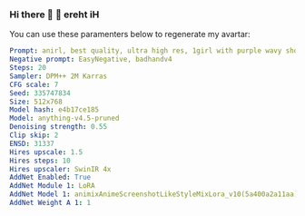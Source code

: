 ### Hi there 👋 👋 ereht iH

You can use these paramenters below to regenerate my avartar:
```yaml
Prompt: anirl, best quality, ultra high res, 1girl with purple wavy short hair and green eyes,x hair ornament,(wavy hair:1.2), purple hair,(short hair:1.1), (cute face,light smile),blush ,colorful, medium breasts,looking at the viewer, from side,outdoors,rain,neon lights, black_jacket
Negative prompt: EasyNegative, badhandv4
Steps: 20
Sampler: DPM++ 2M Karras
CFG scale: 7
Seed: 335747834
Size: 512x768
Model hash: e4b17ce185
Model: anything-v4.5-pruned
Denoising strength: 0.55
Clip skip: 2
ENSD: 31337
Hires upscale: 1.5
Hires steps: 10
Hires upscaler: SwinIR 4x
AddNet Enabled: True
AddNet Module 1: LoRA
AddNet Model 1: animixAnimeScreenshotLikeStyleMixLora_v10(5a400a2a11aa)
AddNet Weight A 1: 1
```
<!--
**shudorcl/shudorcl** is a ✨ _special_ ✨ repository because its `README.md` (this file) appears on your GitHub profile.
Here are some ideas to get you started:

- 🔭 I’m currently working on ...
- 🌱 I’m currently learning ...
- 👯 I’m looking to collaborate on ...
- 🤔 I’m looking for help with ...
- 💬 Ask me about ...
- 📫 How to reach me: ...
- 😄 Pronouns: ...
- ⚡ Fun fact: ...
**做脚本小子，写绿皮代码！**

Waaagh！
-->
